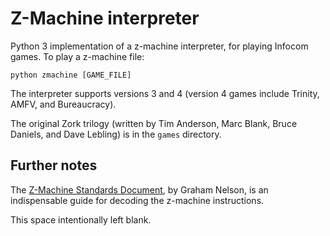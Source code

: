 # Z-Machine interpreter

Python 3 implementation of a z-machine interpreter, for playing Infocom games. To play a z-machine file:

`python zmachine [GAME_FILE]`

The interpreter supports versions 3 and 4 (version 4 games include Trinity, AMFV, and Bureaucracy).

The original Zork trilogy (written by Tim Anderson, Marc Blank, Bruce Daniels, and Dave Lebling) is in the `games` directory.

## Further notes

The [Z-Machine Standards Document](https://www.inform-fiction.org/zmachine/standards/z1point1/index.html), by Graham Nelson, is an indispensable guide for decoding the z-machine instructions.

This space intentionally left blank.
